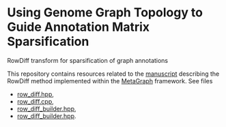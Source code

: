 # Using Genome Graph Topology to Guide Annotation Matrix Sparsification

RowDiff transform for sparsification of graph annotations

This repository contains resources related to the [manuscript](https://www.biorxiv.org/content/10.1101/2020.11.17.386649v1) describing the RowDiff method implemented within the [MetaGraph](https://github.com/ratschlab/metagraph) framework.
See files
* [row_diff.hpp](https://github.com/ratschlab/metagraph/tree/8381ca7b2c6b08c8401dad38221346703801bd86/metagraph/src/annotation/binary_matrix/row_diff/row_diff.hpp),
* [row_diff.cpp](https://github.com/ratschlab/metagraph/tree/8381ca7b2c6b08c8401dad38221346703801bd86/metagraph/src/annotation/binary_matrix/row_diff/row_diff.cpp),
* [row_diff_builder.hpp](https://github.com/ratschlab/metagraph/tree/8381ca7b2c6b08c8401dad38221346703801bd86/metagraph/src/annotation/row_diff_builder.hpp),
* [row_diff_builder.hpp](https://github.com/ratschlab/metagraph/tree/8381ca7b2c6b08c8401dad38221346703801bd86/metagraph/src/annotation/row_diff_builder.cpp).
